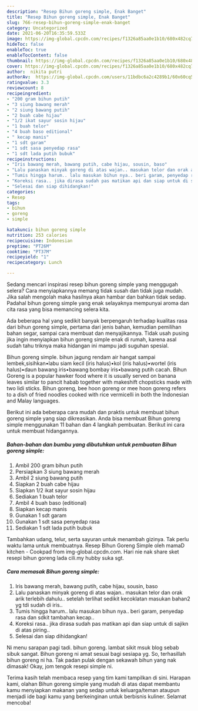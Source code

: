 ```yaml
---
description: "Resep Bihun goreng simple, Enak Banget"
title: "Resep Bihun goreng simple, Enak Banget"
slug: 766-resep-bihun-goreng-simple-enak-banget
category: Uncategorized
date: 2021-06-20T16:35:59.533Z
image: https://img-global.cpcdn.com/recipes/f1326a85aa0e1b10/680x482cq70/bihun-goreng-simple-foto-resep-utama.jpg
hideToc: false
enableToc: true
enableTocContent: false
thumbnail: https://img-global.cpcdn.com/recipes/f1326a85aa0e1b10/680x482cq70/bihun-goreng-simple-foto-resep-utama.jpg
cover: https://img-global.cpcdn.com/recipes/f1326a85aa0e1b10/680x482cq70/bihun-goreng-simple-foto-resep-utama.jpg
author:  nikita putri
authorAv:  https://img-global.cpcdn.com/users/11bdbc6a2c4289b1/60x60cq50/avatar.jpg
ratingvalue: 3.3
reviewcount: 8
recipeingredient:
- "200 gram bihun putih"
- "3 siung bawang merah"
- "2 siung bawang putih"
- "2 buah cabe hijau"
- "1/2 ikat sayur sosin hijau"
- "1 buah telor"
- "4 buah baso editional"
- " kecap manis"
- "1 sdt garam"
- "1 sdt sasa penyedap rasa"
- "1 sdt lada putih bubuk"
recipeinstructions:
- "Iris bawang merah, bawang putih, cabe hijau, sousin, baso"
- "Lalu panaskan minyak goreng di atas wajan.. masukan telor dan orak arik terlebih dahulu.. setelah terlihat sedikit kecoklatan masukan bahan2 yg tdi sudah di iris.."
- "Tumis hingga harum.. lalu masukan bihun nya.. beri garam, penyedap rasa dan sdkit tambahan kecap.."
- "Koreksi rasa.. jika dirasa sudah pas matikan api dan siap untuk di sajikn di atas piring.."
- "Selesai dan siap dihidangkan!"
categories:
- Resep
tags:
- bihun
- goreng
- simple

katakunci: bihun goreng simple 
nutrition: 253 calories
recipecuisine: Indonesian
preptime: "PT26M"
cooktime: "PT37M"
recipeyield: "1"
recipecategory: Lunch

---
```



Sedang mencari inspirasi resep bihun goreng simple yang menggugah selera? Cara menyiapkannya memang tidak susah dan tidak juga mudah. Jika salah mengolah maka hasilnya akan hambar dan bahkan tidak sedap. Padahal bihun goreng simple yang enak selayaknya mempunyai aroma dan cita rasa yang bisa memancing selera kita.


Ada beberapa hal yang sedikit banyak berpengaruh terhadap kualitas rasa dari bihun goreng simple, pertama dari jenis bahan, kemudian pemilihan bahan segar, sampai cara membuat dan menyajikannya. Tidak usah pusing jika ingin menyiapkan bihun goreng simple enak di rumah, karena asal sudah tahu triknya maka hidangan ini mampu jadi suguhan spesial.

Bihun goreng simple. bihun jagung rendam air hangat sampai lembek,sisihkan•labu siam kecil (iris halus)•kol (iris halus)•wortel (iris halus)•daun bawang iris•bawang bombay iris•bawang putih cacah. Bihun Goreng is a popular hawker food where it is usually served on banana leaves similar to pancit habab together with makeshift chopsticks made with two lidi sticks. Bihun goreng, bee hoon goreng or mee hoon goreng refers to a dish of fried noodles cooked with rice vermicelli in both the Indonesian and Malay languages.


Berikut ini ada beberapa cara mudah dan praktis untuk membuat bihun goreng simple yang siap dikreasikan. Anda bisa membuat Bihun goreng simple menggunakan 11 bahan dan 4 langkah pembuatan. Berikut ini cara untuk membuat hidangannya.

<!--inarticleads1-->

##### Bahan-bahan dan bumbu yang dibutuhkan untuk pembuatan Bihun goreng simple:

1. Ambil 200 gram bihun putih
1. Persiapkan 3 siung bawang merah
1. Ambil 2 siung bawang putih
1. Siapkan 2 buah cabe hijau
1. Siapkan 1/2 ikat sayur sosin hijau
1. Sediakan 1 buah telor
1. Ambil 4 buah baso (editional)
1. Siapkan  kecap manis
1. Gunakan 1 sdt garam
1. Gunakan 1 sdt sasa penyedap rasa
1. Sediakan 1 sdt lada putih bubuk


Tambahkan udang, telur, serta sayuran untuk menambah gizinya. Tak perlu waktu lama untuk membuatnya. Resep Bihun Goreng Simple oleh mamaD kitchen - Cookpad from img-global.cpcdn.com. Hari nie nak share sket resepi bihun goreng lada cili.my hubby suka sgt. 

<!--inarticleads2-->

##### Cara memasak Bihun goreng simple:

1. Iris bawang merah, bawang putih, cabe hijau, sousin, baso
1. Lalu panaskan minyak goreng di atas wajan.. masukan telor dan orak arik terlebih dahulu.. setelah terlihat sedikit kecoklatan masukan bahan2 yg tdi sudah di iris..
1. Tumis hingga harum.. lalu masukan bihun nya.. beri garam, penyedap rasa dan sdkit tambahan kecap..
1. Koreksi rasa.. jika dirasa sudah pas matikan api dan siap untuk di sajikn di atas piring..
1. Selesai dan siap dihidangkan!

Ni menu sarapan pagi tadi. bihun goreng. lambat sikit msuk blog sebab sibuk sangat. Bihun goreng ni amat sesuai bagi sesiapa yg. So, terhasillah bihun goreng ni ha. Tak padan pulak dengan sekawah bihun yang nak dimasak! Okay, jom tengok resepi simple ni. 

Terima kasih telah membaca resep yang tim kami tampilkan di sini. Harapan kami, olahan Bihun goreng simple yang mudah di atas dapat membantu kamu menyiapkan makanan yang sedap untuk keluarga/teman ataupun menjadi ide bagi kamu yang berkeinginan untuk berbisnis kuliner. Selamat mencoba!
